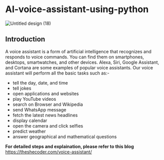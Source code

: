 # AI-voice-assistant-using-python
![Untitled design (18)](https://user-images.githubusercontent.com/69802048/200414825-fb3f12c7-e6c9-45f9-beec-524fbce41a66.png)
## Introduction
A voice assistant is a form of artificial intelligence that recognizes and responds to voice commands. You can find them on smartphones, desktops, smartwatches, and other devices. Alexa, Siri, Google Assistant, and Cortana are some examples of popular voice assistants.
Our voice assistant will perform all the basic tasks such as:-
* tell the day, date, and time
* tell jokes
* open applications and websites
* play YouTube videos
* search on Browser and Wikipedia
* send WhatsApp message
* fetch the latest news headlines
* display calendar
* open the camera and click selfies
* predict weather
* answer geographical and mathematical questions

**For detailed steps and explaination, please refer to this blog** https://theshecoder.com/voice-assistant/
